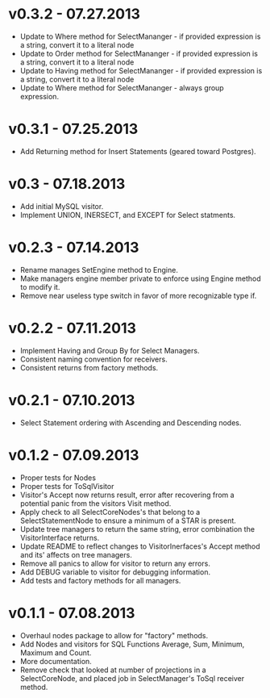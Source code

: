 # v0.3.2 - 07.27.2013
* Update to Where method for SelectMananger - if provided expression is a string, convert it to a literal node
* Update to Order method for SelectMananger - if provided expression is a string, convert it to a literal node
* Update to Having method for SelectMananger - if provided expression is a string, convert it to a literal node
* Update to Where method for SelectMananger - always group expression.

# v0.3.1 - 07.25.2013
* Add Returning method for Insert Statements (geared toward Postgres).

# v0.3 - 07.18.2013
* Add initial MySQL visitor.
* Implement UNION, INERSECT, and EXCEPT for Select statments.

# v0.2.3 - 07.14.2013
* Rename manages SetEngine method to Engine.
* Make managers engine member private to enforce using Engine method to modify it.
* Remove near useless type switch in favor of more recognizable type if.

# v0.2.2 - 07.11.2013
* Implement Having and Group By for Select Managers.
* Consistent naming convention for receivers.
* Consistent returns from factory methods.

# v0.2.1 - 07.10.2013
* Select Statement ordering with Ascending and Descending nodes.

# v0.1.2 - 07.09.2013
* Proper tests for Nodes
* Proper tests for ToSqlVisitor
* Visitor's Accept now returns result, error after recovering from a potential panic from the visitors Visit method.
* Apply check to all SelectCoreNodes's that belong to a SelectStatementNode to ensure a minimum of a STAR is present.
* Update tree managers to return the same string, error combination the VisitorInterface returns.
* Update README to reflect changes to VisitorInerfaces's Accept method and its' affects on tree managers.
* Remove all panics to allow for visitor to return any errors.
* Add DEBUG variable to visitor for debugging information.
* Add tests and factory methods for all managers.

# v0.1.1 - 07.08.2013
* Overhaul nodes package to allow for "factory" methods.
* Add Nodes and visitors for SQL Functions Average, Sum, Minimum, Maximum and Count.
* More documentation.
* Remove check that looked at number of projections in a SelectCoreNode, and placed job in SelectManager's ToSql receiver method.
